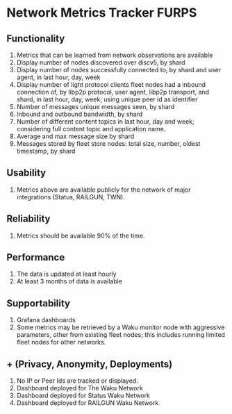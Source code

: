 # Network Metrics Tracker FURPS

## Functionality

1. Metrics that can be learned from network observations are available
2. Display number of nodes discovered over discv5, by shard
3. Display number of nodes successfully connected to, by shard and user agent, in last hour, day, week
4. Display number of light protocol clients fleet nodes had a inbound connection of, by libp2p protocol, user agent, libp2p transport, and shard, in last hour, day, week; using unique peer id as identifier
5. Number of messages unique messages seen, by shard
6. Inbound and outbound bandwidth, by shard
7. Number of different content topics in last hour, day and week; considering full content topic and application name.
8. Average and max message size by shard
9. Messages stored by fleet store nodes: total size, number, oldest timestamp, by shard

## Usability

1. Metrics above are available publicly for the network of major integrations (Status, RAILGUN, TWN).

## Reliability

1. Metrics should be available 90% of the time.

## Performance

1. The data is updated at least hourly
2. At least 3 months of data is available

## Supportability

1. Grafana dashboards
2. Some metrics may be retrieved by a Waku monitor node with aggressive parameters, other from existing fleet nodes;
   this includes running limited fleet nodes for other networks.

## + (Privacy, Anonymity, Deployments)

1. No IP or Peer Ids are tracked or displayed.
2. Dashboard deployed for The Waku Network
3. Dashboard deployed for Status Waku Network
4. Dashboard deployed for RAILGUN Waku Network